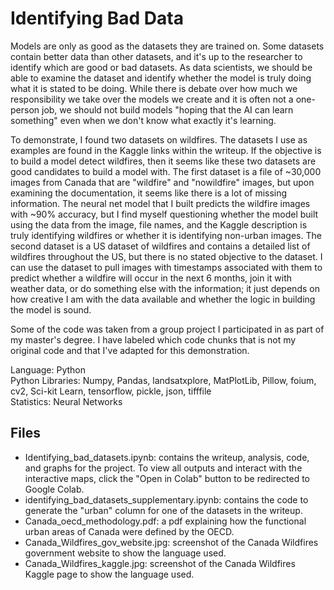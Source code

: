 # Identifying Bad Data
Models are only as good as the datasets they are trained on. Some datasets contain better data than other datasets, 
and it's up to the researcher to identify which are good or bad datasets. 
As data scientists, we should be able to examine the dataset and identify whether the model is truly doing what it is stated to be 
doing. While there is debate over how much we responsibility we take over the models we create and it is often not a one-person job,
we should not build models "hoping that the AI can learn something" even when we don't know what exactly it's learning.

To demonstrate, I found two datasets on wildfires. The datasets I use as examples are found in the Kaggle links within the writeup.
If the objective is to build a model detect wildfires, then it seems like these two datasets are good candidates to build a model with.
The first dataset is a file of ~30,000 images from Canada that are "wildfire" and "nowildfire" images, 
but upon examining the documentation, it seems like there is a lot of missing information.
The neural net model that I built predicts the wildfire images with ~90% accuracy, but I find 
myself questioning whether the model built using the data from the image, file names, and the Kaggle description is truly 
identifying wildfires or whether it is identifying non-urban images. 
The second dataset is a US dataset of wildfires and contains a detailed 
list of wildfires throughout the US, but there is no stated objective to the dataset. I can use the dataset to 
pull images with timestamps associated with them to predict whether a wildfire will occur in the next 6 months, join it with 
weather data, or do something else with the information; it just depends on how creative I am with the data available and 
whether the logic in building the model is sound.

Some of the code was taken from a group project I participated in as part of my master's degree. 
I have labeled which code chunks that is not my original code and that I've adapted for this demonstration.

Language: Python<br>
Python Libraries: Numpy, Pandas, landsatxplore, MatPlotLib, Pillow, foium, cv2, Sci-kit Learn, tensorflow, pickle, json, tifffile<br>
Statistics: Neural Networks

## Files
* Identifying_bad_datasets.ipynb: contains the writeup, analysis, code, and graphs for the project. To view all outputs and interact with the interactive maps, click the "Open in Colab" button to be redirected to Google Colab.
* identifying_bad_datasets_supplementary.ipynb: contains the code to generate the "urban" column for one of the datasets in the writeup.
* Canada_oecd_methodology.pdf: a pdf explaining how the functional urban areas of Canada were defined by the OECD.
* Canada_Wildfires_gov_website.jpg: screenshot of the Canada Wildfires government website to show the language used.
* Canada_Wildfires_kaggle.jpg: screenshot of the Canada Wildfires Kaggle page to show the language used.